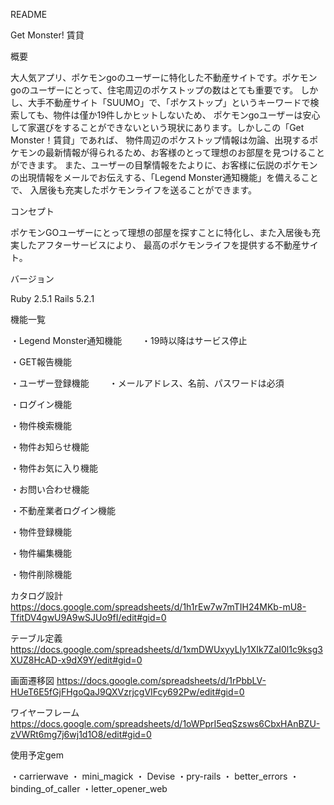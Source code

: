README

Get Monster! 賃貸


概要

大人気アプリ、ポケモンgoのユーザーに特化した不動産サイトです。ポケモンgoのユーザーにとって、住宅周辺のポケストップの数はとても重要です。
しかし、大手不動産サイト「SUUMO」で、「ポケストップ」というキーワードで検索しても、物件は僅か19件しかヒットしないため、
ポケモンgoユーザーは安心して家選びをすることができないという現状にあります。しかしこの「Get Monster！賃貸」であれば、
物件周辺のポケストップ情報は勿論、出現するポケモンの最新情報が得られるため、お客様のとって理想のお部屋を見つけることができます。
また、ユーザーの目撃情報をたよりに、お客様に伝説のポケモンの出現情報をメールでお伝えする、「Legend Monster通知機能」を備えることで、
入居後も充実したポケモンライフを送ることができます。


コンセプト

ポケモンGOユーザーにとって理想の部屋を探すことに特化し、また入居後も充実したアフターサービスにより、
最高のポケモンライフを提供する不動産サイト。


バージョン

Ruby 2.5.1 Rails 5.2.1


機能一覧

・Legend Monster通知機能
　　・19時以降はサービス停止

・GET報告機能

・ユーザー登録機能
　　・メールアドレス、名前、パスワードは必須

・ログイン機能

・物件検索機能

・物件お知らせ機能

・物件お気に入り機能

・お問い合わせ機能

・不動産業者ログイン機能

・物件登録機能

・物件編集機能

・物件削除機能


カタログ設計
https://docs.google.com/spreadsheets/d/1h1rEw7w7mTIH24MKb-mU8-TfitDV4gwU9A9wSJUo9fI/edit#gid=0

テーブル定義
https://docs.google.com/spreadsheets/d/1xmDWUxyyLly1XIk7ZaI0l1c9ksg3XUZ8HcAD-x9dX9Y/edit#gid=0

画面遷移図
https://docs.google.com/spreadsheets/d/1rPbbLV-HUeT6E5fGjFHgoQaJ9QXVzrjcgVIFcy692Pw/edit#gid=0

ワイヤーフレーム
https://docs.google.com/spreadsheets/d/1oWPprI5eqSzsws6CbxHAnBZU-zVWRt6mg7j6wj1d1O8/edit#gid=0

使用予定gem

・carrierwave
・ mini_magick
・ Devise
・pry-rails
・ better_errors
・binding_of_caller
・letter_opener_web